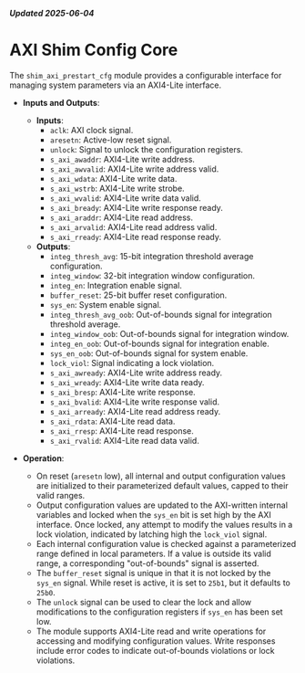 ***Updated 2025-06-04***
# AXI Shim Config Core

The `shim_axi_prestart_cfg` module provides a configurable interface for managing system parameters via an AXI4-Lite interface.

- **Inputs and Outputs**:
  - **Inputs**:
    - `aclk`: AXI clock signal.
    - `aresetn`: Active-low reset signal.
    - `unlock`: Signal to unlock the configuration registers.
    - `s_axi_awaddr`: AXI4-Lite write address.
    - `s_axi_awvalid`: AXI4-Lite write address valid.
    - `s_axi_wdata`: AXI4-Lite write data.
    - `s_axi_wstrb`: AXI4-Lite write strobe.
    - `s_axi_wvalid`: AXI4-Lite write data valid.
    - `s_axi_bready`: AXI4-Lite write response ready.
    - `s_axi_araddr`: AXI4-Lite read address.
    - `s_axi_arvalid`: AXI4-Lite read address valid.
    - `s_axi_rready`: AXI4-Lite read response ready.
  - **Outputs**:
    - `integ_thresh_avg`: 15-bit integration threshold average configuration.
    - `integ_window`: 32-bit integration window configuration.
    - `integ_en`: Integration enable signal.
    - `buffer_reset`: 25-bit buffer reset configuration.
    - `sys_en`: System enable signal.
    - `integ_thresh_avg_oob`: Out-of-bounds signal for integration threshold average.
    - `integ_window_oob`: Out-of-bounds signal for integration window.
    - `integ_en_oob`: Out-of-bounds signal for integration enable.
    - `sys_en_oob`: Out-of-bounds signal for system enable.
    - `lock_viol`: Signal indicating a lock violation.
    - `s_axi_awready`: AXI4-Lite write address ready.
    - `s_axi_wready`: AXI4-Lite write data ready.
    - `s_axi_bresp`: AXI4-Lite write response.
    - `s_axi_bvalid`: AXI4-Lite write response valid.
    - `s_axi_arready`: AXI4-Lite read address ready.
    - `s_axi_rdata`: AXI4-Lite read data.
    - `s_axi_rresp`: AXI4-Lite read response.
    - `s_axi_rvalid`: AXI4-Lite read data valid.

- **Operation**:
  - On reset (`aresetn` low), all internal and output configuration values are initialized to their parameterized default values, capped to their valid ranges.
  - Output configuration values are updated to the AXI-written internal variables and locked when the `sys_en` bit is set high by the AXI interface. Once locked, any attempt to modify the values results in a lock violation, indicated by latching high the `lock_viol` signal.
  - Each internal configuration value is checked against a parameterized range defined in local parameters. If a value is outside its valid range, a corresponding "out-of-bounds" signal is asserted.
  - The `buffer_reset` signal is unique in that it is not locked by the `sys_en` signal. While reset is active, it is set to `25b1`, but it defaults to `25b0`.
  - The `unlock` signal can be used to clear the lock and allow modifications to the configuration registers if `sys_en` has been set low.
  - The module supports AXI4-Lite read and write operations for accessing and modifying configuration values. Write responses include error codes to indicate out-of-bounds violations or lock violations.

